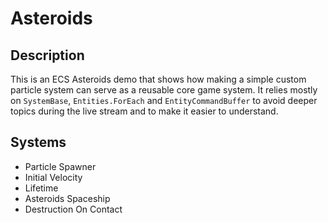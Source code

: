 # Asteroids

## Description

This is an ECS Asteroids demo that shows how making a simple custom particle system can serve as a reusable core game system.
It relies mostly on `SystemBase`, `Entities.ForEach` and `EntityCommandBuffer` to avoid deeper topics during the live stream and to make it easier to understand.

## Systems

- Particle Spawner
- Initial Velocity
- Lifetime
- Asteroids Spaceship
- Destruction On Contact